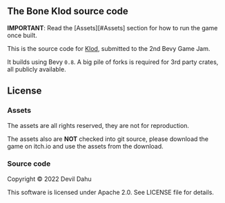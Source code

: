 ## The Bone Klod source code

**IMPORTANT**: Read the [Assets][#Assets] section for how to run the
game once built.

This is the source code for [Klod], submitted to the 2nd Bevy Game Jam.

It builds using Bevy `0.8`. A big pile of forks is required for 3rd party crates,
all publicly available.

## License

### Assets

The assets are all rights reserved, they are not for reproduction.

The assets also are **NOT** checked into git source, please download
the game on itch.io and use the assets from the download.

### Source code

Copyright © 2022 Devil Dahu

This software is licensed under Apache 2.0. See LICENSE file for details.

[Klod]: https://gibonus.itch.io/bone-klod
